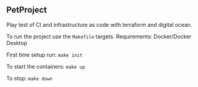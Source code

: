 
## PetProject

Play test of CI and infrastructure as code with terraform and digital ocean.

To run the project use the `Makefile` targets.
Requirements: Docker/Docker Desktop

First time setup run:
`make init`

To start the containers:
`make up`

To stop:
`make down`

